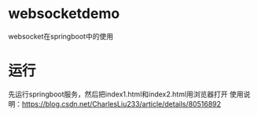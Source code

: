 # websocketdemo
websocket在springboot中的使用
# 运行
先运行springboot服务，然后把index1.html和index2.html用浏览器打开
使用说明：https://blog.csdn.net/CharlesLiu233/article/details/80516892

